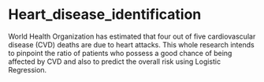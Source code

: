 # Heart_disease_identification
World Health Organization has estimated that four out of five cardiovascular disease (CVD) deaths are due to heart attacks.
This whole research intends to pinpoint the ratio of patients who possess a good chance of being affected by CVD and also to predict the overall risk using Logistic Regression.
